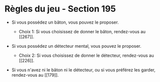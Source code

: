 # Règles du jeu - Section 195

- Si vous possédez un bâton, vous pouvez le proposer. 
  - Choix 1: Si vous choisissez de donner le bâton, rendez-vous au [[267]].
  
- Si vous possédez un détecteur mental, vous pouvez le proposer.
  - Choix 2: Si vous choisissez de donner le détecteur, rendez-vous au [[226]].
  
- Si vous n'avez ni le bâton ni le détecteur, ou si vous préférez les garder, rendez-vous au [[179]].
